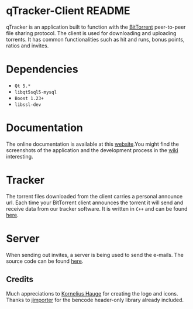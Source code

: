 # qTracker-Client README
qTracker is an application built to function with the [BitTorrent](https://en.wikipedia.org/wiki/BitTorrent) peer-to-peer file sharing protocol.
The client is used for downloading and uploading torrents. It has common functionalities such as hit and runs, bonus points, ratios and invites.

# Dependencies
* `Qt 5.*`
* `libqt5sql5-mysql`
* `Boost 1.23+`
* `libssl-dev`

# Documentation
The online documentation is available at this [website](https://tarves.no/docs/QTracker-Client/).You might find the screenshots of the application and the development process in the [wiki](https://github.com/Feqzz/qTracker-Client/wiki) interesting.

# Tracker
The torrent files downloaded from the client carries a personal announce url. Each time your BitTorrent client announces the torrent it will send and receive data from
our tracker software. It is written in `C++` and can be found [here](https://github.com/Feqzz/qTracker-Tracker).

# Server
When sending out invites, a server is being used to send the e-mails. The source code can be found [here](https://github.com/Feqzz/qTracker-Server).

## Credits
Much appreciations to [Kornelius Hauge](https://www.behance.net/korneliushauge) for creating the logo and icons.<br>
Thanks to [jimporter](https://github.com/jimporter/bencode.hpp) for the bencode header-only library already included.
